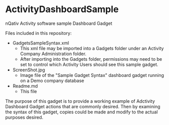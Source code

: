 # ActivityDashboardSample
nQativ Activity software sample Dashboard Gadget

Files included in this repository:
* GadgetsSampleSyntax.xml
  * This xml file may be imported into a Gadgets folder under an Activity Company Administration folder.
  * After importing into the Gadgets folder, permissions may need to be set to control which Activity Users should see this sample gadget.
* ScreenShot.jpg
  * Image file of the "Sample Gadget Syntax" dashboard gadget running on a Demo company database
* Readme.md
  * This file

The purpose of this gadget is to provide a working example of Adctivity Dashboard Gadget actions that are commonly desired. Then by examining the syntax of this gadget, copies could be made and modify to the actual purposes desired.
